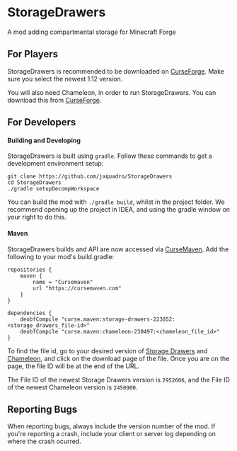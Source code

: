StorageDrawers
==============

A mod adding compartmental storage for Minecraft Forge

For Players
-----------

StorageDrawers is recommended to be downloaded on [CurseForge](https://www.curseforge.com/minecraft/mc-mods/storage-drawers). Make sure you select the newest 1.12 version.

You will also need Chameleon, in order to run StorageDrawers. You can download this from [CurseForge](https://www.curseforge.com/minecraft/mc-mods/chameleon).


For Developers
--------------

#### Building and Developing

StorageDrawers is built using `gradle`. Follow these commands to get a development environment setup:

```
git clone https://github.com/jaquadro/StorageDrawers
cd StorageDrawers
./gradle setupDecompWorkspace
```
You can build the mod with `./gradle build`, whilst in the project folder. We recommend opening up the project in IDEA, and using the gradle window on your right to do this.

#### Maven

StorageDrawers builds and API are now accessed via [CurseMaven](https://www.cursemaven.com/).  Add the following to your mod's build.gradle:
```
repositories {
    maven {
        name = "Cursemaven"
        url "https://cursemaven.com"
    }
}

dependencies {
    deobfCompile "curse.maven:storage-drawers-223852:<storage_drawers_file-id>"
    deobfCompile "curse.maven:chameleon-230497:<chameleon_file_id>"
}
```
To find the file id, go to your desired version of [Storage Drawers](https://www.curseforge.com/minecraft/mc-mods/storage-drawers) and [Chameleon](https://www.curseforge.com/minecraft/mc-mods/chameleon), and click on the download page of the file. Once you are on the page, the file ID will be at the end of the URL.

The File ID of the newest Storage Drawers version is `2952606`, and the File ID of the newest Chameleon version is `2450900`.

Reporting Bugs
--------------

When reporting bugs, always include the version number of the mod.  If you're reporting a crash, include your client or server log depending on where the crash ocurred.
